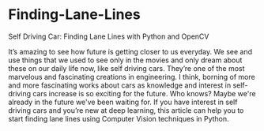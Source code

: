 # Finding-Lane-Lines
Self Driving Car: Finding Lane Lines with Python and OpenCV

It’s amazing to see how future is getting closer to us everyday. We see and use things that we used to see only in the movies and only dream about these on our daily life now, like self driving cars. They’re one of the most marvelous and fascinating creations in engineering. I think, borning of more and more fascinating works about cars as knowledge and interest in self-driving cars increase is so exciting for the future. Who knows? Maybe we're already in the future we've been waiting for.
If you have interest in self driving cars and you’re new at deep learning, this article can help you to start finding lane lines using Computer Vision techniques in Python. 

